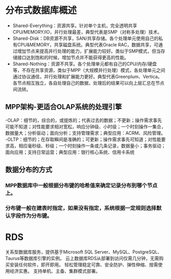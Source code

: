 # 分布式数据库概述
- Shared-Everything：资源共享。针对单个主机，完全透明共享CPU/MEMORY/IO，并行处理最差，典型代表是SMP（对称多处理）技术。
- Shared-Disk：DB资源不共享，SAN/共享存储。各个处理单元使用自己的私有CPU&MEMORY，共享磁盘系统。典型代表Oracle RAC，数据共享，可通过增加节点来提高并行处理的能力，扩展能力较好。类似于SMP模式，但当存储接口达到饱和的时候，增加节点并不能获得更高的性能。
- Shared-Nothing：资源不共享。各个处理单元都有自己的CPU/内存/硬盘等，不存在共享资源，类似于MPP（大规模并行处理）模式，各处理单元之间通过协议通信，并行处理和扩展能力更好。典型代表Greenplum、Vertica。各节点相互独立，各自处理自己的数据，处理后的结果可以向上层汇总在节点间流转。
## MPP架构-更适合OLAP系统的处理引擎
-OLAP：细节的，综合的，或提炼的；代表过去的数据；不更新；操作需求事先可能不知道；对性能要求相对宽松，响应分钟级、小时级；一个时刻操作一集合，数据量大；分析驱动；面向分析；支持管理需求；典型应用：ACRM、风险管理。
-OLTP：细节的；在存取瞬间是准确的；可更新；操作需求事先可知道；对性能要求高，相应毫秒级、秒级；一个时刻操作一条或几条记录，数据量小；事务驱动；面向应用；支持日常运营；典型应用：银行核心系统、信用卡系统
## 数据分布的方式
### MPP数据库中一般根据分布键的哈希值来确定记录分布到哪个节点上。
### 分布键一般在建表时指定，如果没有指定，系统根据一定规则选择默认字段作为分布键。
 
# RDS
关系型数据库服务，提供基于Microsoft SQL Server、MySQL、PostgreSQL、Taurus等数据库引擎的实例。
云上数据库RDS从部署到访问仅需几分钟，无需购买安装任何软件，即开即用。
轻松管理稳定可靠、安全防护、弹性伸缩、按需使用经济实惠。
支持单机、主备、集群模式部署。
